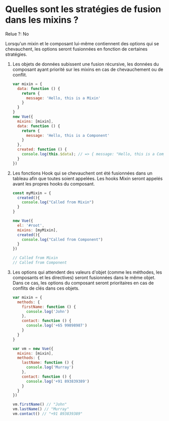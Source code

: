 # Quelles sont les stratégies de fusion dans les mixins ?

Relue ?: No

Lorsqu'un mixin et le composant lui-même contiennent des options qui se chevauchent, les options seront fusionnées en fonction de certaines stratégies.

1. Les objets de données
subissent une fusion récursive, les données du composant ayant priorité
sur les mixins en cas de chevauchement ou de conflit.
    
    ```jsx
    var mixin = {
      data: function () {
        return {
          message: 'Hello, this is a Mixin'
        }
      }
    }
    new Vue({
      mixins: [mixin],
      data: function () {
        return {
          message: 'Hello, this is a Component'
        }
      },
      created: function () {
        console.log(this.$data); // => { message: "Hello, this is a Component'" }
      }
    })
    ```
    
2. Les fonctions Hook qui se
chevauchent ont été fusionnées dans un tableau afin que toutes soient
appelées. Les hooks Mixin seront appelés avant les propres hooks du
composant.
    
    ```jsx
    const myMixin = {
      created(){
        console.log("Called from Mixin")
      }
    }
    
    new Vue({
      el: '#root',
      mixins: [myMixin],
      created(){
        console.log("Called from Component")
      }
    })
    
    // Called from Mixin
    // Called from Component
    ```
    
3. Les options qui attendent des valeurs d'objet (comme les méthodes, les composants et les directives)
seront fusionnées dans le même objet. Dans ce cas, les options du
composant seront prioritaires en cas de conflits de clés dans ces
objets.
    
    ```jsx
    var mixin = {
      methods: {
        firstName: function () {
          console.log('John')
        },
        contact: function () {
          console.log('+65 99898987')
        }
      }
    }
    
    var vm = new Vue({
      mixins: [mixin],
      methods: {
        lastName: function () {
          console.log('Murray')
        },
        contact: function () {
          console.log('+91 893839389')
        }
      }
    })
    
    vm.firstName() // "John"
    vm.lastName() // "Murray"
    vm.contact() // "+91 893839389"
    ```